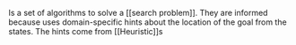 Is a set of algorithms to solve a [[search problem]]. They are informed because uses domain-specific hints about the location of the goal from the states. The hints come from [[Heuristic]]s